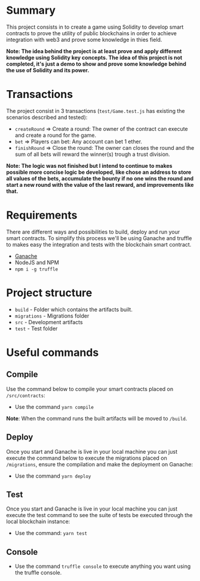 # Summary

This project consists in to create a game using Solidity to develop smart contracts to prove the utility of public blockchains in order to achieve integration with web3 and prove some knowledge in thies field.

**Note: The idea behind the project is at least prove and apply different knowledge using Solidity key concepts. The idea of this project is not completed, it's just a demo to show and prove some knowledge behind the use of Solidity and its power.**

# Transactions

The project consist in 3 transactions (`test/Game.test.js` has existing the scenarios described and tested):

- `createRound` => Create a round: The owner of the contract can execute and create a round for the game.
- `bet` => Players can bet: Any account can bet 1 ether.
- `finishRound` => Close the round: The owner can closes the round and the sum of all bets will reward the winner(s) trough a trust division.

**Note: The logic was not finished but I intend to continue to makes possible more concise logic be developed, like chose an address to store all values of the bets, accumulate the bounty if no one wins the round and start a new round with the value of the last reward, and improvements like that.**

# Requirements

There are different ways and possibilities to build, deploy and run your smart contracts. To simplify this process we'll be using Ganache and truffle to makes easy the integration and tests with the blockchain smart contract.

- [Ganache](https://trufflesuite.com/docs/ganache/quickstart/)
- NodeJS and NPM
- `npm i -g truffle`

# Project structure

- `build` - Folder which contains the artifacts built.
- `migrations` - Migrations folder
- `src` - Development artifacts
- `test` - Test folder

# Useful commands

## Compile

Use the command below to compile your smart contracts placed on `/src/contracts`:
- Use the command `yarn compile`

**Note**: When the command runs the built artifacts will be moved to `/build`.

## Deploy

Once you start and Ganache is live in your local machine you can just execute the command below to execute the migrations placed on `/migrations`, ensure the compilation and make the deployment on Ganache:
- Use the command `yarn deploy`

## Test

Once you start and Ganache is live in your local machine you can just execute the test command to see the suite of tests be executed through the local blockchain instance:
- Use the command: `yarn test`

## Console

- Use the command `truffle console` to execute anything you want using the truffle console.